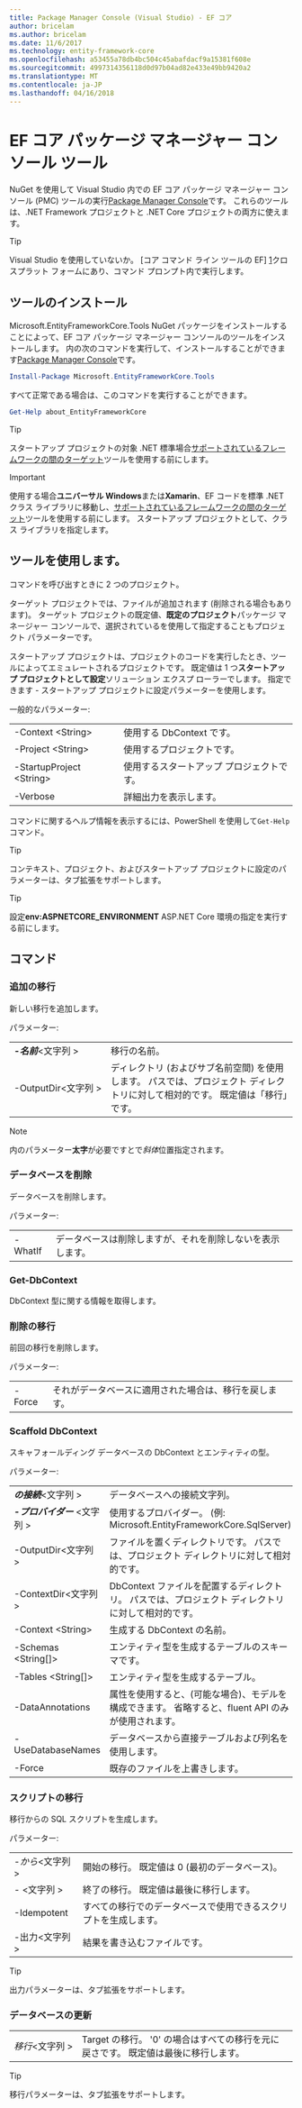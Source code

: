 ```yaml
---
title: Package Manager Console (Visual Studio) - EF コア
author: bricelam
ms.author: bricelam
ms.date: 11/6/2017
ms.technology: entity-framework-core
ms.openlocfilehash: a53455a78db4bc504c45abafdacf9a15381f608e
ms.sourcegitcommit: 4997314356118d0d97b04ad82e433e49bb9420a2
ms.translationtype: MT
ms.contentlocale: ja-JP
ms.lasthandoff: 04/16/2018
---
```

<a name="ef-core-package-manager-console-tools"></a>EF コア パッケージ マネージャー コンソール ツール
=====================================
NuGet を使用して Visual Studio 内での EF コア パッケージ マネージャー コンソール (PMC) ツールの実行[Package Manager Console][2]です。
これらのツールは、.NET Framework プロジェクトと .NET Core プロジェクトの両方に使えます。

> [!TIP]
> Visual Studio を使用していないか。 [コア コマンド ライン ツールの EF] [ 1]クロスプラット フォームにあり、コマンド プロンプト内で実行します。

<a name="installing-the-tools"></a>ツールのインストール
--------------------
Microsoft.EntityFrameworkCore.Tools NuGet パッケージをインストールすることによって、EF コア パッケージ マネージャー コンソールのツールをインストールします。
内の次のコマンドを実行して、インストールすることができます[Package Manager Console][2]です。

``` powershell
Install-Package Microsoft.EntityFrameworkCore.Tools
```

すべて正常である場合は、このコマンドを実行することができます。

``` powershell
Get-Help about_EntityFrameworkCore
```
> [!TIP]
> スタートアップ プロジェクトの対象 .NET 標準場合[サポートされているフレームワークの間のターゲット][ 3]ツールを使用する前にします。

> [!IMPORTANT]
> 使用する場合**ユニバーサル Windows**または**Xamarin**、EF コードを標準 .NET クラス ライブラリに移動し、[サポートされているフレームワークの間のターゲット][ 3]ツールを使用する前にします。 スタートアップ プロジェクトとして、クラス ライブラリを指定します。

<a name="using-the-tools"></a>ツールを使用します。
---------------
コマンドを呼び出すときに 2 つのプロジェクト。

ターゲット プロジェクトでは、ファイルが追加されます (削除される場合もあります)。 ターゲット プロジェクトの既定値、**既定のプロジェクト**パッケージ マネージャー コンソールで、選択されているを使用して指定することもプロジェクト パラメーターです。

スタートアップ プロジェクトは、プロジェクトのコードを実行したとき、ツールによってエミュレートされるプロジェクトです。 既定値は 1 つ**スタートアップ プロジェクトとして設定**ソリューション エクスプ ローラーでします。 指定できます - スタートアップ プロジェクトに設定パラメーターを使用します。

一般的なパラメーター:

|                           |                             |
|:--------------------------|:----------------------------|
| -Context \<String>        | 使用する DbContext です。       |
| -Project \<String>        | 使用するプロジェクトです。         |
| -StartupProject \<String> | 使用するスタートアップ プロジェクトです。 |
| -Verbose                  | 詳細出力を表示します。        |

コマンドに関するヘルプ情報を表示するには、PowerShell を使用して`Get-Help`コマンド。

> [!TIP]
> コンテキスト、プロジェクト、およびスタートアップ プロジェクトに設定のパラメーターは、タブ拡張をサポートします。

> [!TIP]
> 設定**env:ASPNETCORE_ENVIRONMENT** ASP.NET Core 環境の指定を実行する前にします。

<a name="commands"></a>コマンド
--------

### <a name="add-migration"></a>追加の移行

新しい移行を追加します。

パラメーター:

|                                   |                                                                                                                  |
|:----------------------------------|:-----------------------------------------------------------------------------------------------------------------|
| ***-名前***\<文字列 >             | 移行の名前。                                                                                       |
| <nobr>-OutputDir\<文字列 ></nobr> | ディレクトリ (およびサブ名前空間) を使用します。 パスでは、プロジェクト ディレクトリに対して相対的です。 既定値は「移行」です。 |

> [!NOTE]
> 内のパラメーター**太字**が必要ですとで*斜体*位置指定されます。

### <a name="drop-database"></a>データベースを削除

データベースを削除します。

パラメーター:

|         |                                                          |
|:--------|:---------------------------------------------------------|
| -WhatIf | データベースは削除しますが、それを削除しないを表示します。 |

### <a name="get-dbcontext"></a>Get-DbContext

DbContext 型に関する情報を取得します。

### <a name="remove-migration"></a>削除の移行

前回の移行を削除します。

パラメーター:

|        |                                                              |
|:-------|:-------------------------------------------------------------|
| -Force | それがデータベースに適用された場合は、移行を戻します。 |

### <a name="scaffold-dbcontext"></a>Scaffold DbContext

スキャフォールディング データベースの DbContext とエンティティの型。

パラメーター:

|                                          |                                                                                                  |
|:-----------------------------------------|:-------------------------------------------------------------------------------------------------|
| <nobr>***の接続***\<文字列 ></nobr> | データベースへの接続文字列。                                                           |
| ***-プロバイダー*** \<文字列 >                | 使用するプロバイダー。 (例: Microsoft.EntityFrameworkCore.SqlServer)                              |
| -OutputDir\<文字列 >                     | ファイルを置くディレクトリです。 パスでは、プロジェクト ディレクトリに対して相対的です。                      |
| -ContextDir\<文字列 >                    | DbContext ファイルを配置するディレクトリ。 パスでは、プロジェクト ディレクトリに対して相対的です。             |
| -Context \<String>                       | 生成する DbContext の名前。                                                           |
| -Schemas \<String[]>                     | エンティティ型を生成するテーブルのスキーマです。                                              |
| -Tables \<String[]>                      | エンティティ型を生成するテーブル。                                                         |
| -DataAnnotations                         | 属性を使用すると、(可能な場合)、モデルを構成できます。 省略すると、fluent API のみが使用されます。 |
| -UseDatabaseNames                        | データベースから直接テーブルおよび列名を使用します。                                           |
| -Force                                   | 既存のファイルを上書きします。                                                                        |

### <a name="script-migration"></a>スクリプトの移行

移行からの SQL スクリプトを生成します。

パラメーター:

|                   |                                                                    |
|:------------------|:-------------------------------------------------------------------|
| *-から*\<文字列 > | 開始の移行。 既定値は 0 (最初のデータベース)。      |
| *-* \<文字列 >   | 終了の移行。 既定値は最後に移行します。              |
| -Idempotent       | すべての移行でのデータベースで使用できるスクリプトを生成します。 |
| -出力\<文字列 > | 結果を書き込むファイルです。                                   |

> [!TIP]
> 出力パラメーターは、タブ拡張をサポートします。

### <a name="update-database"></a>データベースの更新

|                                     |                                                                                                |
|:------------------------------------|:-----------------------------------------------------------------------------------------------|
| <nobr>*移行*\<文字列 ></nobr> | Target の移行。 '0' の場合はすべての移行を元に戻さです。 既定値は最後に移行します。 |

> [!TIP]
> 移行パラメーターは、タブ拡張をサポートします。


  [1]: dotnet.md
  [2]: https://docs.microsoft.com/nuget/tools/package-manager-console
  [3]: index.md#frameworks
